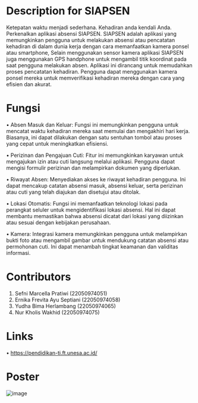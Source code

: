 # Description for SIAPSEN
Ketepatan waktu menjadi sederhana. Kehadiran anda kendali Anda. Perkenalkan aplikasi absensi SIAPSEN.
SIAPSEN adalah aplikasi yang memungkinkan pengguna untuk melakukan absensi atau pencatatan kehadiran di dalam dunia kerja dengan cara memanfaatkan kamera ponsel atau smartphone, Selain menggunakan sensor kamera aplikasi SIAPSEN juga menggunakan GPS handphone untuk mengambil titik koordinat pada saat pengguna melakukan absen. Aplikasi ini dirancang untuk memudahkan proses pencatatan kehadiran. Pengguna dapat menggunakan kamera ponsel mereka untuk memverifikasi kehadiran mereka dengan cara yang efisien dan akurat. 

# Fungsi
•	Absen Masuk dan Keluar: Fungsi ini memungkinkan pengguna untuk mencatat waktu kehadiran mereka saat memulai dan mengakhiri hari kerja. Biasanya, ini dapat dilakukan dengan satu sentuhan tombol atau proses yang cepat untuk meningkatkan efisiensi.

•	Perizinan dan Pengajuan Cuti: Fitur ini memungkinkan karyawan untuk mengajukan izin atau cuti langsung melalui aplikasi. Pengguna dapat mengisi formulir perizinan dan melampirkan dokumen yang diperlukan.

•	Riwayat Absen: Menyediakan akses ke riwayat kehadiran pengguna. Ini dapat mencakup catatan absensi masuk, absensi keluar, serta perizinan atau cuti yang telah diajukan dan disetujui atau ditolak.

•	Lokasi Otomatis: Fungsi ini memanfaatkan teknologi lokasi pada perangkat seluler untuk mengidentifikasi lokasi absensi. Hal ini dapat membantu memastikan bahwa absensi dicatat dari lokasi yang diizinkan atau sesuai dengan kebijakan perusahaan.

•	Kamera: Integrasi kamera memungkinkan pengguna untuk melampirkan bukti foto atau mengambil gambar untuk mendukung catatan absensi atau permohonan cuti. Ini dapat menambah tingkat keamanan dan validitas informasi.

# Contributors
1.	Sefni Marcella Pratiwi (22050974051)
2.	Ernika Frevita Ayu Septiani (22050974058)
3.	Yudha Bima Herlambang (22050974065)
4.	Nur Kholis Wakhid (22050974075)

# Links
•	https://pendidikan-ti.ft.unesa.ac.id/ 

# Poster
![image](https://github.com/yudhabima/SIAPSEN/assets/144974391/6748bd5d-74cb-44ab-a4e2-046d24d86b27)
